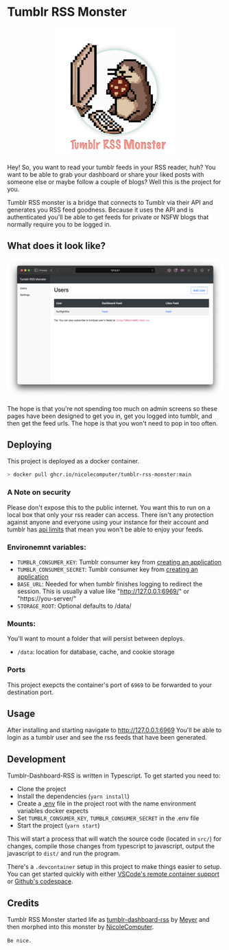 # Tumblr RSS Monster

<p align="center">
  <img width="300" height="300" src="logo.png">
</p>

Hey! So, you want to read your tumblr feeds in your RSS reader, huh? You want to be able to grab your dashboard or share your liked posts with someone else or maybe follow a couple of blogs? Well this is the project for you.

Tumblr RSS monster is a bridge that connects to Tumblr via their API and generates you RSS feed goodness. Because it uses the API and is authenticated you'll be able to get feeds for private or NSFW blogs that normally require you to be logged in.

## What does it look like?

![Screen of admin page](demo.png)

The hope is that you're not spending too much on admin screens so these pages have been designed to get you in, get you logged into tumblr, and then get the feed urls. The hope is that you won't need to pop in too often.

## Deploying

This project is deployed as a docker container.

```bash
> docker pull ghcr.io/nicolecomputer/tumblr-rss-monster:main
```

### A Note on security

Please don't expose this to the public internet. You want this to run on a local box that only your rss reader can access. There isn't any protection against anyone and everyone using your instance for their account and tumblr has [api limits](https://www.tumblr.com/docs/en/api/v2#rate-limits) that mean you won't be able to enjoy your feeds.

### Environemnt variables:

- `TUMBLR_CONSUMER_KEY`: Tumblr consumer key from [creating an application](https://www.tumblr.com/oauth/apps)
- `TUMBLR_CONSUMER_SECRET`: Tumblr consumer key from [creating an application](https://www.tumblr.com/oauth/apps)
- `BASE_URL`: Needed for when tumblr finishes logging to redirect the session. This is usually a value like "http://127.0.0.1:6969/" or "https://you-server/"
- `STORAGE_ROOT`: Optional defaults to /data/

### Mounts:

You'll want to mount a folder that will persist between deploys.

- `/data`: location for database, cache, and cookie storage

### Ports

This project exepcts the container's port of `6969` to be forwarded to your destination port.

## Usage

After installing and starting navigate to http://127.0.0.1:6969 You'll be able to login as a tumblr user and see the rss feeds that have been generated.

## Development

Tumblr-Dashboard-RSS is written in Typescript. To get started you need to:

- Clone the project
- Install the dependencies (`yarn install`)
- Create a [.env](https://www.npmjs.com/package/dotenv) file in the project root with the name environment variables docker expects
- Set `TUMBLR_CONSUMER_KEY`, `TUMBLR_CONSUMER_SECRET` in the .env file
- Start the project (`yarn start`)

This will start a process that will watch the source code (located in `src/`) for changes, compile those changes from typescript to javascript, output the javascript to `dist/` and run the program.

There's a `.devcontainer` setup in this project to make things easier to setup. You can get started quickly with either [VSCode's remote container support](https://marketplace.visualstudio.com/items?itemName=ms-vscode-remote.remote-containers) or [Github's codespace](https://github.com/features/codespaces).

## Credits

Tumblr RSS Monster started life as [tumblr-dashboard-rss](https://github.com/meyer/tumblr-dashboard-rss) by [Meyer](https://github.com/meyer) and then morphed into this monster by [NicoleComputer](https://github.com/meyer).

`Be nice.`
